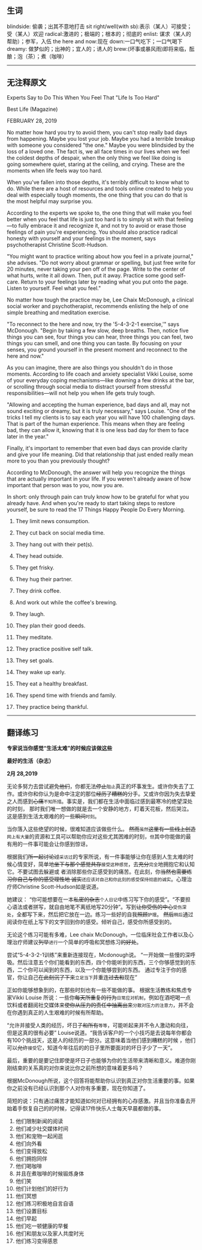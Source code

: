 ## 生词   
blindside: 偷袭；出其不意地打击   sit right/well(with sb):表示（某人）可接受；受（某人）欢迎   radical:激进的；极端的；根本的；彻底的   enlist: 谋求（某人的帮助）；参军，入伍
the here and now:现在   down:一口气吃下；一口气喝下   dreamy: 做梦似的；出神的；宜人的；诱人的   brew:(坏事或暴风雨)即将来临，酝酿；泡（茶）；煮（咖啡）


---
## 无注释原文
Experts Say to Do This When You Feel That "Life Is Too Hard"



Best Life (Magazine)

FEBRUARY 28, 2019



No matter how hard you try to avoid them, you can't stop really bad days from happening. Maybe you lost your job. Maybe you had a terrible breakup with someone you considered "the one." Maybe you were blindsided by the loss of a loved one. The fact is, we all face times in our lives when we feel the coldest depths of despair, when the only thing we feel like doing is going somewhere quiet, staring at the ceiling, and crying. These are the moments when life feels way too hard.



When you've fallen into those depths, it's terribly difficult to know what to do. While there are a host of resources and tools online created to help you deal with especially tough moments, the one thing that you can do that is the most helpful may surprise you.



According to the experts we spoke to, the one thing that will make you feel better when you feel that life is just too hard is to simply sit with that feeling—to fully embrace it and recognize it, and not try to avoid or erase those feelings of pain you're experiencing. You should also practice radical honesty with yourself and your feelings in the moment, says psychotherapist Christine Scott-Hudson.



"You might want to practice writing about how you feel in a private journal," she advises. "Do not worry about grammar or spelling, but just free write for 20 minutes, never taking your pen off of the page. Write to the center of what hurts, write it all down. Then, put it away. Practice some good self-care. Return to your feelings later by reading what you put onto the page. Listen to yourself. Feel what you feel."



No matter how tough the practice may be, Lee Chaix McDonough, a clinical social worker and psychotherapist, recommends enlisting the help of one simple breathing and meditation exercise.



"To reconnect to the here and now, try the '5-4-3-2-1 exercise,'" says McDonough. "Begin by taking a few slow, deep breaths. Then, notice five things you can see, four things you can hear, three things you can feel, two things you can smell, and one thing you can taste. By focusing on your senses, you ground yourself in the present moment and reconnect to the here and now."



As you can imagine, there are also things you shouldn't do in those moments. According to life coach and anxiety specialist Vikki Louise, some of your everyday coping mechanisms—like downing a few drinks at the bar, or scrolling through social media to distract yourself from stressful responsibilities—will not help you when life gets truly tough.



"Allowing and accepting the human experience, bad days and all, may not sound exciting or dreamy, but it is truly necessary," says Louise. "One of the tricks I tell my clients is to say each year you will have 100 challenging days. That is part of the human experience. This means when they are feeling bad, they can allow it, knowing that it is one less bad day for them to face later in the year."



Finally, it's important to remember that even bad days can provide clarity and give your life meaning. Did that relationship that just ended really mean more to you than you previously thought?



According to McDonough, the answer will help you recognize the things that are actually important in your life. If you weren't already aware of how important that person was to you, now you are.



In short: only through pain can truly know how to be grateful for what you already have. And when you're ready to start taking steps to restore yourself, be sure to read the 17 Things Happy People Do Every Morning.



1. They limit news consumption.

2. They cut back on social media time.

3. They hang out with their pet(s).

4. They head outside.

5. They get frisky.

6. They hug their partner.

7. They drink coffee.

8. And work out while the coffee's brewing.

9. They laugh.

10. They plan their good deeds.

11. They meditate.

12. They practice positive self talk.

13. They set goals.

14. They wake up early.

15. They eat a healthy breakfast.

16. They spend time with friends and family.

17. They practice being thankful.
---
## 翻译练习
**专家说当你感觉“生活太难”的时候应该做这些**

**最好的生活（杂志）**

**2月 28,2019**

无论多努力去尝试避免~~他们~~，你都无法~~停止~~`阻止`真正的坏事发生。或许你失去了工作。或许你和你认为是命中注定的那位~~经历了糟糕的~~分手。又或许你因为失去挚爱之人而感到~~心痛~~`不知所措`。事实是，我们都在生活中面临过感到最寒冷的绝望深处的时刻，
那时我们唯一想做的就是去一个安静的地方，盯着天花板，然后哭泣。这是感到生活太艰难的的一些~~瞬间~~`时刻`。

当你落入这些绝望的时候，很难知道应该做些什么。 ~~然而~~`虽然`~~这里有一些线上创造~~`网上有大量`的资源和工具可以帮助你应对这些尤其困难的时刻，`但`其中你能做的最有用的一件事可能会让你感到惊讶。

根据我们~~所一起讨论过~~`采访过`的专家所说，有一件事能够让你在感到人生太难的时候心情变好，简单地~~坐下与那个感觉共存~~`接受这种感觉`，去~~充分~~`完全`地拥抱它和认知它。不要试图去躲避或
者消除那些你正感受到的痛苦。在此刻，你~~当然也需要练习你自己与你的感受理性地
诚实~~`还应该对自己和你此刻的感受保持彻底的诚实`。心理治疗师Christine Scott-Hudson如是说道。

她建议： “你可能想要在一本~~私密的杂志~~`个人日记`中练习写下你的感受”。“不要担心语法或者拼写，就自由地笔不离纸地写20分钟”。写到~~让你受伤的中心~~`受伤深处`，全都写下来，然后把它放在一边。练习一些好的自我~~照顾~~`护理`。
~~然后~~`稍后`通过阅读你在纸上写下的文字回到你的感受。倾听自己，感受你所感受到的。

无论这个练习可能有多难，Lee chaix McDonough，一位临床社会工作者以及心理治疗师建议~~列举~~`进行`一个简单的呼吸和冥想练习~~的好处~~。

尝试“5-4-3-2-1训练”来重新连接现在，Mcdonough说。 “一开始做一些慢的深呼吸。然后注意五个你们能看到的东西，四个你能听到的东西，三个你够感觉到的东西，二个你可以闻到的东西，以及一个你能够尝到的东西。
通过专注于你的感官，你让自己~~在此刻沉了下来~~`立足当下`并重连~~过去和~~现在”

正如你能够想象到的，在那些时刻也有一些不能做的事。 根据生活教练和焦虑专家Vikki Louise 所说：一些你~~每天所重复的行为~~`日常应对机制`，例如在酒吧喝一点饮料或者翻阅社交媒体来~~使你从压力的责任中抽离出来~~`分散对压力的注意力`，并不会
在你遇到真正的人生艰难的时候有所帮助。

“允许并接受人类的经历，坏日子~~和所有~~`等等`，可能听起来并不令人激动和向往，但是这真的很有必要” Louise说道。“我告诉客户的一个小技巧是去说每年你都会有100个挑战天，这是人的经历的一部分。这意味着当他们感到糟糕的时候
，他们可以~~允许~~`接受`它，知道今年往后的的日子里所要面对的坏日子少了一天”。

最后，重要的是要记住即使是坏日子也能够为你的生活带来清晰和意义。难道你刚刚结束的关系真的对你来说比你之前所想的意味着更多吗？

根据McDonough所说，这个回答将能帮助你认识到真正对你生活重要的事。如果你之前没有已经认识到那个人对你有多重要，现在你知道了。

简短的说：只有通过痛苦才能知道如何对已经拥有的心存感激。并且当你准备去开始着手恢复自己的的时候，记得读17件快乐人士每天早晨都做的事。
1. 他们限制新闻的阅读
2. 他们减少社交媒体时间
3. 他们和宠物一起闲逛
4. 他们向外看
5. 他们变得放松
6. 他们拥抱同伴
7. 他们喝咖啡
8. 并且在煮咖啡的时候锻炼身体
9. 他们笑
10. 他们计划他们的好行为
11. 他们冥想
12. 他们练习积极地自言自语
13. 他们设置目标
14. 他们早起
15. 他们吃一顿健康的早餐
16. 他们和朋友以及家人共度时光
17. 他们练习变得感恩




